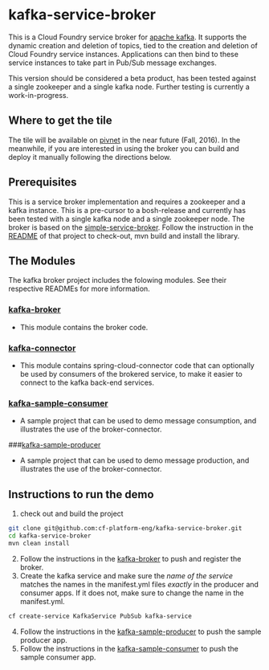 # kafka-service-broker
This is a Cloud Foundry service broker for [apache kafka](https://kafka.apache.org/documentation). It supports the dynamic creation and deletion of topics, tied to the creation and deletion of Cloud Foundry service instances. Applications can then bind to these service instances to take part in Pub/Sub message exchanges.

This version should be considered a beta product, has been tested against a single zookeeper and a single kafka node. Further testing is currently a work-in-progress.

## Where to get the tile
The tile will be available on [pivnet](https://network.pivotal.io/) in the near future (Fall, 2016). In the meanwhile, if you are interested in using the broker you can build and deploy it manually following the directions below.

## Prerequisites

This is a service broker implementation and requires a zookeeper and a kafka instance. This is a pre-cursor to a bosh-release and currently has been tested with a single kafka node and a single zookeeper node.
The broker is based on the [simple-service-broker](https://github.com/cf-platform-eng/simple-service-broker). Follow the instruction in the [README](https://github.com/cf-platform-eng/simple-service-broker/blob/master/simple-broker/README.md) of that project to check-out, mvn build and install the library.

## The Modules
The kafka broker project includes the folowing modules. See their respective READMEs for more information.

### [kafka-broker](https://github.com/cf-platform-eng/kafka-service-broker/tree/master/kafka-broker)
* This module contains the broker code.

### [kafka-connector](https://github.com/cf-platform-eng/kafka-service-broker/tree/master/kafka-connector)
* This module contains spring-cloud-connector code that can optionally be used by consumers of the brokered service, to make it easier to connect to the kafka back-end services.

### [kafka-sample-consumer](https://github.com/cf-platform-eng/kafka-service-broker/tree/master/kafka-sample-consumer)
* A sample project that can be used to demo message consumption, and illustrates the use of the broker-connector.

###[kafka-sample-producer](https://github.com/cf-platform-eng/kafka-service-broker/tree/master/kafka-sample-producer)
* A sample project that can be used to demo message production, and illustrates the use of the broker-connector.

## Instructions to run the demo
1. check out and build the project

  ```bash
  git clone git@github.com:cf-platform-eng/kafka-service-broker.git
  cd kafka-service-broker
  mvn clean install  
  ```
2. Follow the instructions in the [kafka-broker](https://github.com/cf-platform-eng/kafka-service-broker/tree/master/kafka-broker) to push and register the broker.
3. Create the kafka service and make sure the _name of the service_ matches the names in the manifest.yml files _exactly_ in the producer and consumer apps. If it does not, make sure to change the name in the manifest.yml.

  ```bash  
  cf create-service KafkaService PubSub kafka-service   
  ```  
4. Follow the instructions in the [kafka-sample-producer](https://github.com/cf-platform-eng/kafka-service-broker/tree/master/kafka-sample-producer) to push the sample producer app.
5. Follow the instructions in the [kafka-sample-consumer](https://github.com/cf-platform-eng/kafka-service-broker/tree/master/kafka-sample-consumer) to push the sample consumer app.
